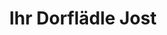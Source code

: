 ---
title: "Ihr Dorflädle Jost"
url: /wiggensbach/ihr-dorflaedle-jost-an-der-halde/
shop: Bäckerei
---